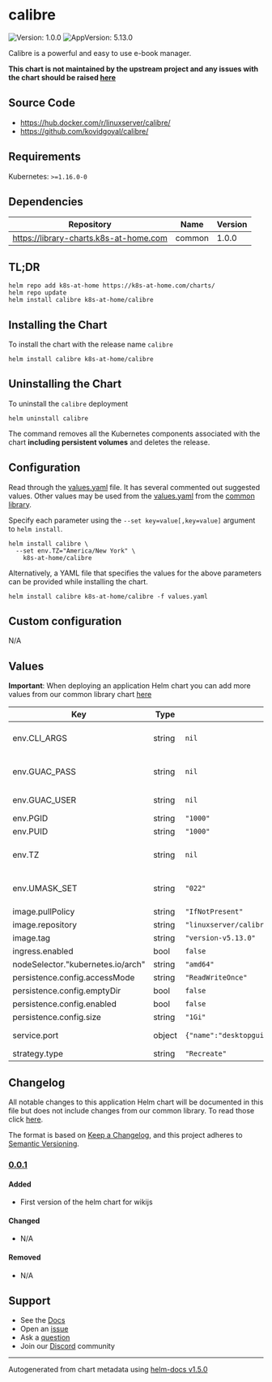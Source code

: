 # calibre

![Version: 1.0.0](https://img.shields.io/badge/Version-1.0.0-informational?style=flat-square) ![AppVersion: 5.13.0](https://img.shields.io/badge/AppVersion-5.13.0-informational?style=flat-square)

Calibre is a powerful and easy to use e-book manager.

**This chart is not maintained by the upstream project and any issues with the chart should be raised [here](https://github.com/k8s-at-home/charts/issues/new/choose)**

## Source Code

* <https://hub.docker.com/r/linuxserver/calibre/>
* <https://github.com/kovidgoyal/calibre/>

## Requirements

Kubernetes: `>=1.16.0-0`

## Dependencies

| Repository | Name | Version |
|------------|------|---------|
| https://library-charts.k8s-at-home.com | common | 1.0.0 |

## TL;DR

```console
helm repo add k8s-at-home https://k8s-at-home.com/charts/
helm repo update
helm install calibre k8s-at-home/calibre
```

## Installing the Chart

To install the chart with the release name `calibre`

```console
helm install calibre k8s-at-home/calibre
```

## Uninstalling the Chart

To uninstall the `calibre` deployment

```console
helm uninstall calibre
```

The command removes all the Kubernetes components associated with the chart **including persistent volumes** and deletes the release.

## Configuration

Read through the [values.yaml](./values.yaml) file. It has several commented out suggested values.
Other values may be used from the [values.yaml](../common/values.yaml) from the [common library](../common).

Specify each parameter using the `--set key=value[,key=value]` argument to `helm install`.

```console
helm install calibre \
  --set env.TZ="America/New York" \
    k8s-at-home/calibre
```

Alternatively, a YAML file that specifies the values for the above parameters can be provided while installing the chart.

```console
helm install calibre k8s-at-home/calibre -f values.yaml
```

## Custom configuration

N/A

## Values

**Important**: When deploying an application Helm chart you can add more values from our common library chart [here](https://github.com/k8s-at-home/charts/tree/master/charts/common/)

| Key | Type | Default | Description |
|-----|------|---------|-------------|
| env.CLI_ARGS | string | `nil` | Optionally pass cli start arguments to calibre. |
| env.GUAC_PASS | string | `nil` | Password's md5 hash for the calibre desktop gui |
| env.GUAC_USER | string | `nil` | Username for the calibre desktop gui |
| env.PGID | string | `"1000"` | for GroupID |
| env.PUID | string | `"1000"` | for UserID |
| env.TZ | string | `nil` | Set the time zone, e.g. Europe/Amsterdam |
| env.UMASK_SET | string | `"022"` | for umask setting of Calibre, default if left unset is 022. |
| image.pullPolicy | string | `"IfNotPresent"` |  |
| image.repository | string | `"linuxserver/calibre"` |  |
| image.tag | string | `"version-v5.13.0"` |  |
| ingress.enabled | bool | `false` |  |
| nodeSelector."kubernetes.io/arch" | string | `"amd64"` |  |
| persistence.config.accessMode | string | `"ReadWriteOnce"` |  |
| persistence.config.emptyDir | bool | `false` |  |
| persistence.config.enabled | bool | `false` |  |
| persistence.config.size | string | `"1Gi"` |  |
| service.port | object | `{"name":"desktopgui","port":8080,"targetPort":8080}` | The default port is 8080 |
| strategy.type | string | `"Recreate"` |  |

## Changelog

All notable changes to this application Helm chart will be documented in this file but does not include changes from our common library. To read those click [here](https://github.com/k8s-at-home/library-charts/tree/main/charts/stable/common#changelog).

The format is based on [Keep a Changelog](https://keepachangelog.com/en/1.0.0/), and this project adheres to [Semantic Versioning](https://semver.org/spec/v2.0.0.html).

### [0.0.1]

#### Added

- First version of the helm chart for wikijs

#### Changed

- N/A

#### Removed

- N/A

[0.0.1]: #0.0.1

## Support

- See the [Docs](https://docs.k8s-at-home.com/our-helm-charts/getting-started/)
- Open an [issue](https://github.com/k8s-at-home/charts/issues/new/choose)
- Ask a [question](https://github.com/k8s-at-home/organization/discussions)
- Join our [Discord](https://discord.gg/sTMX7Vh) community

----------------------------------------------
Autogenerated from chart metadata using [helm-docs v1.5.0](https://github.com/norwoodj/helm-docs/releases/v1.5.0)